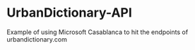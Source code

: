 # UrbanDictionary-API
Example of using Microsoft Casablanca to hit the endpoints of urbandictionary.com
